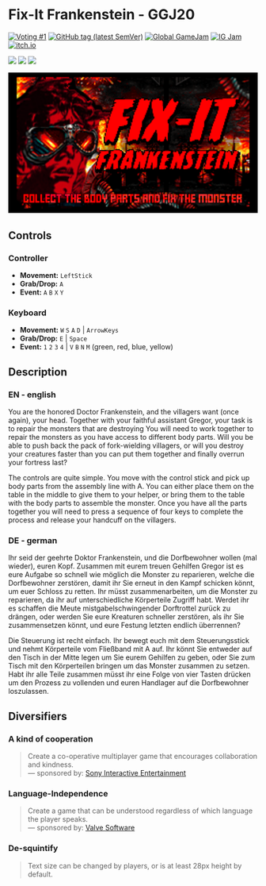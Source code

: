 # Fix-It Frankenstein - GGJ20

[![Voting #1](https://img.shields.io/badge/Voting-%231-gold?style=flat-square)](https://igjam.eu/jams/global-game-jam-2020/777)
[![GitHub tag (latest SemVer)](https://img.shields.io/github/v/tag/MarianBecher/GGJ20?style=flat-square&label=Release&color=blueviolet)](https://github.com/MarianBecher/GGJ20/releases)
[![Global GameJam](https://img.shields.io/badge/Global%20Gamejam-2020-blue?style=flat-square)](https://globalgamejam.org/2020/games/fix-it-frankenstein-8)
[![IG Jam](https://img.shields.io/badge/IG%20Jam-GGJ2020-brightgreen?style=flat-square)](https://igjam.eu/jams/global-game-jam-2020/777)
[![itch.io](https://img.shields.io/badge/itch.io-fix--it--frankenstein-orange?style=flat-square)](https://theras.itch.io/fix-it-frankenstein)

[![](https://img.shields.io/badge/Windows-v1.1-lightgrey?style=for-the-badge&logo=windows)](https://github.com/MarianBecher/GGJ20/releases/download/1.1.0/fix-it-frankenstein-v110-windows.zip)
[![](https://img.shields.io/badge/MacOS-v1.1-lightgrey?style=for-the-badge&logo=apple)](https://github.com/MarianBecher/GGJ20/releases/download/1.1.0/fix-it-frankenstein-v110-macos.zip)
[![](https://img.shields.io/badge/Linux-v1.0-lightgrey?style=for-the-badge&logo=linux)](https://github.com/MarianBecher/GGJ20/releases/download/1.0.0/fix-it-frankenstein-v100-linux.zip)

![](./Assets/Resources/Images/titel.png)

## Controls

### Controller

* **Movement:** `LeftStick`
* **Grab/Drop:** `A`
* **Event:** `A` `B` `X` `Y`

### Keyboard

* **Movement:** `W` `S` `A` `D` | `ArrowKeys`
* **Grab/Drop:** `E` | `Space`
* **Event:** `1` `2` `3` `4` | `V` `B` `N` `M` (green, red, blue, yellow)

## Description

### EN - english

You are the honored Doctor Frankenstein, and the villagers want (once again), your head. Together with your faithful assistant Gregor, your task is to repair the monsters that are destroying You will need to work together to repair the monsters as you have access to different body parts. Will you be able to push back the pack of fork-wielding villagers, or will you destroy your creatures faster than you can put them together and finally overrun your fortress last?

The controls are quite simple. You move with the control stick and pick up body parts from the assembly line with A. You can either place them on the table in the middle to give them to your helper, or bring them to the table with the body parts to assemble the monster. Once you have all the parts together you will need to press a sequence of four keys to complete the process and release your handcuff on the villagers.

### DE - german

Ihr seid der geehrte Doktor Frankenstein, und die Dorfbewohner wollen (mal wieder), euren Kopf. Zusammen mit eurem treuen Gehilfen Gregor ist es eure Aufgabe so schnell wie möglich die Monster zu reparieren, welche die Dorfbewohner zerstören, damit ihr Sie erneut in den Kampf schicken könnt, um euer Schloss zu retten. Ihr müsst zusammenarbeiten, um die Monster zu reparieren, da ihr auf unterschiedliche Körperteile Zugriff habt. Werdet ihr es schaffen die Meute mistgabelschwingender Dorftrottel zurück zu drängen, oder werden Sie eure Kreaturen schneller zerstören, als ihr Sie zusammensetzen könnt, und eure Festung letzten endlich überrennen?

Die Steuerung ist recht einfach. Ihr bewegt euch mit dem Steuerungsstick und nehmt Körperteile vom Fließband mit A auf. Ihr könnt Sie entweder auf den Tisch in der Mitte legen um Sie eurem Gehilfen zu geben, oder Sie zum Tisch mit den Körperteilen bringen um das Monster zusammen zu setzen. Habt ihr alle Teile zusammen müsst ihr eine Folge von vier Tasten drücken um den Prozess zu vollenden und euren Handlager auf die Dorfbewohner loszulassen.

## Diversifiers

### A kind of cooperation

> Create a co-operative multiplayer game that encourages collaboration and kindness.  
> — sponsored by: [Sony Interactive Entertainment](https://www.sie.com/en/)

### Language-Independence

> Create a game that can be understood regardless of which language the player speaks.  
> — sponsored by: [Valve Software](https://www.valvesoftware.com/)

### De-squintify

> Text size can be changed by players, or is at least 28px height by default.
